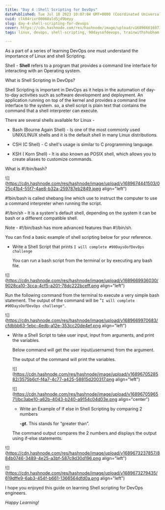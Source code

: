 ```yaml
---
title: "Day 4 :Shell Scripting for DevOps"
datePublished: Tue Jul 18 2023 10:07:04 GMT+0000 (Coordinated Universal Time)
cuid: clk84rixr00060ald5jd9beyy
slug: day-4-shell-scripting-for-devops
cover: https://cdn.hashnode.com/res/hashnode/image/upload/v1689666169719/dd489d8b-809d-4883-88a1-e3f6416cb48d.png
tags: linux, devops, shell-scripting, 90daysofdevops, trainwithshubham

---
```


As a part of a series of learning DevOps one must understand the importance of Linux and shell Scripting.

Shell - **Shell** refers to a program that provides a command line interface for interacting with an Operating system.

What is Shell Scripting in DevOps?

Shell Scripting is important in DevOps as it helps in the automation of day-to-day activities such as software development and deployment. An application running on top of the kernel and provides a command line interface to the system. so, a shell script is plain text that contains the command that a shell interpreter can execute.

There are several shells available for Linux -

* Bash (Bourne Again Shell) - Is one of the most commonly used UNIX/LINUX shells and it is the default shell in many Linux distributions.
    
* CSH (C Shell) - C shell's usage is similar to C programming language.
    
* KSH ( Korn Shell) - It is also known as POSIX shell, which allows you to create aliases to customize commands.
    

What is #!/bin/bash?

![](https://cdn.hashnode.com/res/hashnode/image/upload/v1689674441503/025c41b4-55f7-4ae8-b32a-259787eb2849.jpeg align="left")

#!bin/bash is called shebang line which use to instruct the computer to use a command interpreter when running the script.

#!/bin/sh - It is a system's default shell, depending on the system it can be bash or a different compatible shell.

Note - #!/bin/bash has more advanced features than #!/bin/sh.

You can find a basic example of shell scripting below for your reference.

* Write a Shell Script that prints `I will complete #90DaysOofDevOps challenge`
    
    You can run a bash script from the terminal or by executing any bash file.
    

![](https://cdn.hashnode.com/res/hashnode/image/upload/v1689669936030/9028ca10-3cca-4cf5-a201-78dc222bceff.png align="left")

Run the following command from the terminal to execute a very simple bash statement. The output of the command will be "`I will complete #90DaysOofDevOps challenge"`.

![](https://cdn.hashnode.com/res/hashnode/image/upload/v1689669970683/cfdbbb63-1ebc-4edb-a12e-353cc20de4ef.png align="left")

* Write a Shell Script to take user input, input from arguments, and print the variables.
    
    Below command will get the user input(username) from the argument.
    
    The output of the command will print the variables.
    
    ![](https://cdn.hashnode.com/res/hashnode/image/upload/v1689670528582/3575b6cf-f4a7-4c77-a425-58815d200317.png align="left")
    
    ![](https://cdn.hashnode.com/res/hashnode/image/upload/v1689670596571/bc3abe10-a62b-4043-b240-a9154c04d03e.png align="center")
    
    * Write an Example of If else in Shell Scripting by comparing 2 numbers
        
        ***\-gt*.** This stands for “greater than”.
        
    
    The command output compares the 2 numbers and displays the output using if-else statements.
    

![](https://cdn.hashnode.com/res/hashnode/image/upload/v1689673237857/884b0746-3489-4e25-a3bf-587c9d30d196.png align="left")

![](https://cdn.hashnode.com/res/hashnode/image/upload/v1689673279435/619dffe9-6ab3-454f-b661-1366564dfd0a.png align="left")

I hope you enjoyed this guide on learning Shell scripting for DevOps engineers.

*Happy Learning!*
